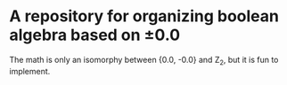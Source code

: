 # A repository for organizing boolean algebra based on ±0.0

The math is only an isomorphy between {0.0, -0.0} and Z<sub>2</sub>, but it is fun to implement.
